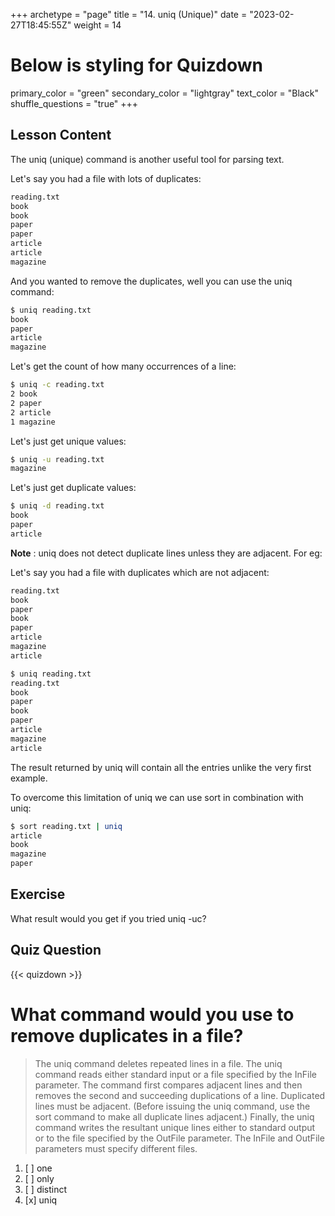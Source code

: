 +++
archetype = "page"
title = "14. uniq (Unique)"
date = "2023-02-27T18:45:55Z"
weight = 14
# Below is styling for Quizdown
primary_color = "green"
secondary_color = "lightgray"
text_color = "Black"
shuffle_questions = "true"
+++

## Lesson Content

The uniq (unique) command is another useful tool for parsing text.

Let's say you had a file with lots of duplicates:

```bash
reading.txt
book
book
paper
paper
article
article
magazine
```

And you wanted to remove the duplicates, well you can use the uniq command:

```bash
$ uniq reading.txt
book
paper
article
magazine
```

Let's get the count of how many occurrences of a line:

```bash
$ uniq -c reading.txt
2 book
2 paper
2 article
1 magazine
```

Let's just get unique values:

```bash
$ uniq -u reading.txt
magazine
```

Let's just get duplicate values:

```bash
$ uniq -d reading.txt
book
paper
article
```

**Note** : uniq does not detect duplicate lines unless they are adjacent. For eg:

Let's say you had a file with duplicates which are not adjacent:

```bash
reading.txt
book
paper
book
paper
article
magazine
article
```

```bash
$ uniq reading.txt
reading.txt
book
paper
book
paper
article
magazine
article
```

The result returned by uniq will contain all the entries unlike the very first
example.

To overcome this limitation of uniq we can use sort in combination with uniq:

```bash
$ sort reading.txt | uniq
article
book
magazine
paper
```

## Exercise

What result would you get if you tried uniq -uc?

## Quiz Question

{{< quizdown >}}

# What command would you use to remove duplicates in a file?

> The uniq command deletes repeated lines in a file. The uniq command reads either standard input or a file specified by the InFile parameter. The command first compares adjacent lines and then removes the second and succeeding duplications of a line. Duplicated lines must be adjacent. (Before issuing the uniq command, use the sort command to make all duplicate lines adjacent.) Finally, the uniq command writes the resultant unique lines either to standard output or to the file specified by the OutFile parameter. The InFile and OutFile parameters must specify different files.

1. [ ]  one
2. [ ] only
3. [ ] distinct 
4. [x] uniq